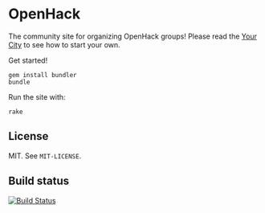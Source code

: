 # OpenHack

The community site for organizing OpenHack groups! Please read the [Your City](http://openhack.github.com/yours) to see how to start your own.

Get started!

    gem install bundler
    bundle

Run the site with:

    rake

## License

MIT. See `MIT-LICENSE`.

## Build status

[![Build Status](https://secure.travis-ci.org/imrehg/openhacktest.png)](http://travis-ci.org/imrehg/openhacktest)

